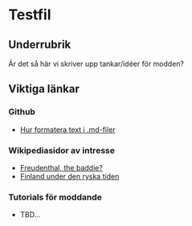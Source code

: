 # Testfil

## Underrubrik
Är det så här vi skriver upp tankar/idéer för modden?

## Viktiga länkar

### Github
- [Hur formatera text i .md-filer](https://docs.github.com/en/github/writing-on-github/getting-started-with-writing-and-formatting-on-github/basic-writing-and-formatting-syntax)

### Wikipediasidor av intresse
- [Freudenthal, the baddie?](https://sv.wikipedia.org/wiki/Axel_Olof_Freudenthal)
- [Finland under den ryska tiden](https://sv.wikipedia.org/wiki/Finland_under_den_ryska_tiden)

### Tutorials för moddande
- TBD...